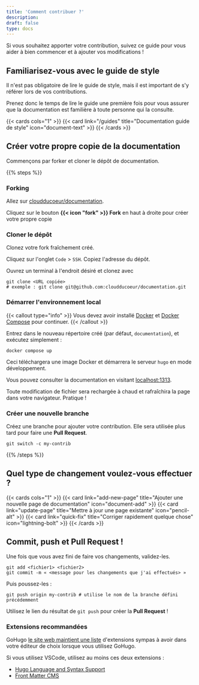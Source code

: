 ```yaml
---
title: 'Comment contribuer ?'
description:
draft: false
type: docs
---
```


Si vous souhaitez apporter votre contribution, suivez ce guide pour vous aider à bien commencer et à ajouter vos modifications !

## Familiarisez-vous avec le guide de style

Il n'est pas obligatoire de lire le guide de style, mais il est important de s'y référer lors de vos contributions.

Prenez donc le temps de lire le guide une première fois pour vous assurer que la documentation est familière à toute personne qui la consulte.

{{< cards cols="1" >}}
  {{< card link="/guides" title="Documentation guide de style" icon="document-text" >}}
{{< /cards >}}

## Créer votre propre copie de la documentation

Commençons par forker et cloner le dépôt de documentation.

{{% steps %}}

### Forking

Allez sur [cloudducoeur/documentation](https://github.com/cloudducoeur/documentation).

Cliquez sur le bouton **{{< icon "fork" >}} Fork** en haut à droite pour créer votre propre copie

### Cloner le dépôt

Clonez votre fork fraîchement créé.

Cliquez sur l'onglet `Code` > `SSH`. Copiez l'adresse du dépôt.

Ouvrez un terminal à l'endroit désiré et clonez avec

```shell
git clone <URL copiée>
# exemple : git clone git@github.com:cloudducoeur/documentation.git
```

### Démarrer l'environnement local

{{< callout type="info" >}}
Vous devez avoir installé [Docker](https://docs.docker.com/engine/install/) et [Docker Compose](https://docs.docker.com/compose/install/) pour continuer.
{{< /callout >}}

Entrez dans le nouveau répertoire créé (par défaut, `documentation`), et exécutez simplement :

```shell
docker compose up
```

Ceci téléchargera une image Docker et démarrera le serveur `hugo` en mode développement.

Vous pouvez consulter la documentation en visitant [localhost:1313](http://localhost:1313).

Toute modification de fichier sera rechargée à chaud et rafraîchira la page dans votre navigateur. Pratique !

### Créer une nouvelle branche

Créez une branche pour ajouter votre contribution. Elle sera utilisée plus tard pour faire une **Pull Request**.
```Shell
git switch -c my-contrib
```

{{% /steps %}}

## Quel type de changement voulez-vous effectuer ?

{{< cards cols="1" >}}
  {{< card link="add-new-page" title="Ajouter une nouvelle page de documentation" icon="document-add" >}}
  {{< card link="update-page" title="Mettre à jour une page existante" icon="pencil-alt" >}}
  {{< card link="quick-fix" title="Corriger rapidement quelque chose" icon="lightning-bolt" >}}
{{< /cards >}}

## Commit, push et Pull Request !

Une fois que vous avez fini de faire vos changements, validez-les.

```shell
git add <fichier1> <fichier2>
git commit -m « <message pour les changements que j'ai effectués> »
```

Puis poussez-les :

```shell
git push origin my-contrib # utilise le nom de la branche défini précédemment
```

Utilisez le lien du résultat de `git push` pour créer la **Pull Request** !

### Extensions recommandées

GoHugo [le site web maintient une liste](https://gohugo.io/tools/editors/) d'extensions sympas à avoir dans votre éditeur de choix lorsque vous utilisez GoHugo.

Si vous utilisez VSCode, utilisez au moins ces deux extensions :

- [Hugo Language and Syntax Support](https://marketplace.visualstudio.com/items?itemName=budparr.language-hugo-vscode)
- [Front Matter CMS](https://marketplace.visualstudio.com/items?itemName=eliostruyf.vscode-front-matter)
